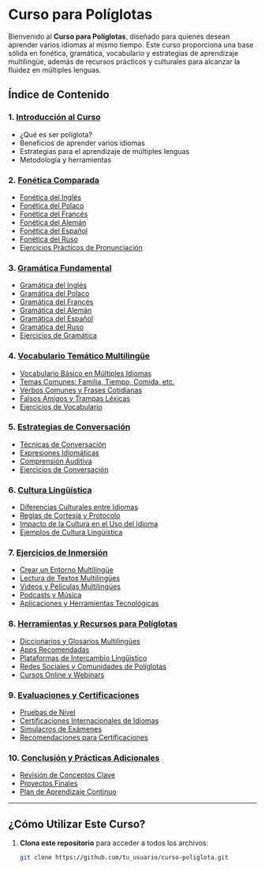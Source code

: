 # Curso para Políglotas

Bienvenido al **Curso para Políglotas**, diseñado para quienes desean aprender varios idiomas al mismo tiempo. Este curso proporciona una base sólida en fonética, gramática, vocabulario y estrategias de aprendizaje multilingüe, además de recursos prácticos y culturales para alcanzar la fluidez en múltiples lenguas.

## Índice de Contenido

### 1. [Introducción al Curso](./1_Introducción/introducción.md)
   - ¿Qué es ser políglota?
   - Beneficios de aprender varios idiomas
   - Estrategias para el aprendizaje de múltiples lenguas
   - Metodología y herramientas

### 2. [Fonética Comparada](./2_Fonética_Comparada/)
   - [Fonética del Inglés](./2_Fonética_Comparada/inglés.md)
   - [Fonética del Polaco](./2_Fonética_Comparada/polaco.md)
   - [Fonética del Francés](./2_Fonética_Comparada/francés.md)
   - [Fonética del Alemán](./2_Fonética_Comparada/alemán.md)
   - [Fonética del Español](./2_Fonética_Comparada/español.md)
   - [Fonética del Ruso](./2_Fonética_Comparada/ruso.md)
   - [Ejercicios Prácticos de Pronunciación](./2_Fonética_Comparada/ejercicios_pronunciación.md)

### 3. [Gramática Fundamental](./3_Gramática_Fundamental/)
   - [Gramática del Inglés](./3_Gramática_Fundamental/gramática_ingles.md)
   - [Gramática del Polaco](./3_Gramática_Fundamental/gramática_polaco.md)
   - [Gramática del Francés](./3_Gramática_Fundamental/gramática_francés.md)
   - [Gramática del Alemán](./3_Gramática_Fundamental/gramática_alemán.md)
   - [Gramática del Español](./3_Gramática_Fundamental/gramática_español.md)
   - [Gramática del Ruso](./3_Gramática_Fundamental/gramática_ruso.md)
   - [Ejercicios de Gramática](./3_Gramática_Fundamental/ejercicios_gramática.md)

### 4. [Vocabulario Temático Multilingüe](./4_Vocabulario/)
   - [Vocabulario Básico en Múltiples Idiomas](./4_Vocabulario/vocabulario_básico.md)
   - [Temas Comunes: Familia, Tiempo, Comida, etc.](./4_Vocabulario/temas_comunes.md)
   - [Verbos Comunes y Frases Cotidianas](./4_Vocabulario/verbos_frases_comunes.md)
   - [Falsos Amigos y Trampas Léxicas](./4_Vocabulario/falsos_amigos.md)
   - [Ejercicios de Vocabulario](./4_Vocabulario/ejercicios_vocabulario.md)

### 5. [Estrategias de Conversación](./5_Conversación/)
   - [Técnicas de Conversación](./5_Conversación/técnicas_conversación.md)
   - [Expresiones Idiomáticas](./5_Conversación/expresiones_idiomáticas.md)
   - [Comprensión Auditiva](./5_Conversación/comprensión_auditiva.md)
   - [Ejercicios de Conversación](./5_Conversación/ejercicios_conversación.md)

### 6. [Cultura Lingüística](./6_Cultura_Lingüística/)
   - [Diferencias Culturales entre Idiomas](./6_Cultura_Lingüística/diferencias_culturales.md)
   - [Reglas de Cortesía y Protocolo](./6_Cultura_Lingüística/reglas_cortesía.md)
   - [Impacto de la Cultura en el Uso del Idioma](./6_Cultura_Lingüística/impacto_cultural.md)
   - [Ejemplos de Cultura Lingüística](./6_Cultura_Lingüística/ejemplos_cultura_lingüística.md)

### 7. [Ejercicios de Inmersión](./7_Inmersión/)
   - [Crear un Entorno Multilingüe](./7_Inmersión/entorno_multilingüe.md)
   - [Lectura de Textos Multilingües](./7_Inmersión/lectura_multilingüe.md)
   - [Videos y Películas Multilingües](./7_Inmersión/videos_películas.md)
   - [Podcasts y Música](./7_Inmersión/podcasts_música.md)
   - [Aplicaciones y Herramientas Tecnológicas](./7_Inmersión/apps_herramientas.md)

### 8. [Herramientas y Recursos para Políglotas](./8_Herramientas_Recursos/)
   - [Diccionarios y Glosarios Multilingües](./8_Herramientas_Recursos/diccionarios_glosarios.md)
   - [Apps Recomendadas](./8_Herramientas_Recursos/apps_aprendizaje.md)
   - [Plataformas de Intercambio Lingüístico](./8_Herramientas_Recursos/plataformas_intercambio.md)
   - [Redes Sociales y Comunidades de Políglotas](./8_Herramientas_Recursos/redes_sociales.md)
   - [Cursos Online y Webinars](./8_Herramientas_Recursos/cursos_online_webinars.md)

### 9. [Evaluaciones y Certificaciones](./9_Evaluaciones_Certificaciones/)
   - [Pruebas de Nivel](./9_Evaluaciones_Certificaciones/pruebas_nivel.md)
   - [Certificaciones Internacionales de Idiomas](./9_Evaluaciones_Certificaciones/certificaciones.md)
   - [Simulacros de Exámenes](./9_Evaluaciones_Certificaciones/simulacros_examenes.md)
   - [Recomendaciones para Certificaciones](./9_Evaluaciones_Certificaciones/recomendaciones_certificaciones.md)

### 10. [Conclusión y Prácticas Adicionales](./10_Conclusión_Practicas/)
   - [Revisión de Conceptos Clave](./10_Conclusión_Practicas/revisión_conceptos.md)
   - [Proyectos Finales](./10_Conclusión_Practicas/proyectos_finales.md)
   - [Plan de Aprendizaje Continuo](./10_Conclusión_Practicas/plan_aprendizaje_continuo.md)

---

## ¿Cómo Utilizar Este Curso?

1. **Clona este repositorio** para acceder a todos los archivos:
   ```bash
   git clone https://github.com/tu_usuario/curso-poliglota.git
